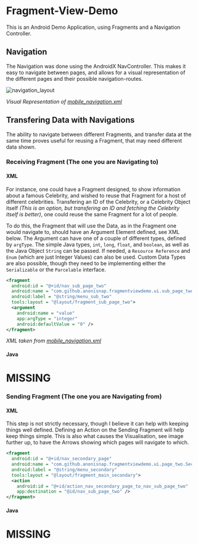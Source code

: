 # Fragment-View-Demo

This is an Android Demo Application, using Fragments and a Navigation Controller.

## Navigation

The Navigation was done using the AndroidX NavController. This makes it easy to navigate between pages, and allows for a visual representation of the different pages and their possible navigation-routes.

![navigation_layout](https://user-images.githubusercontent.com/42655737/160244516-562b2ad8-87bc-40b4-ba38-3808fc6a3257.png)

*Visual Representation of [mobile_navigation.xml](https://github.com/anonisnap/Fragment-View-Demo/blob/master/app/src/main/res/navigation/mobile_navigation.xml)*

## Transfering Data with Navigations

The ability to navigate between different Fragments, and transfer data at the same time proves useful for reusing a Fragment, that may need different data shown.

### Receiving Fragment (The one you are Navigating to)

#### XML

For instance, one could have a Fragment designed, to show information about a famous Celebrity, and wished to reuse that Fragment for a host of different celebrities. Transfering an ID of the Celebrity, or a Celebrity Object itself *(This is an option, but transfering an ID and fetching the Celebrity itself is better)*, one could reuse the same Fragment for a lot of people.

To do this, the Fragment that will use the Data, as in the Fragment one would navigate to, should have an Argument Element defined, see XML below. The Argument can have one of a couple of different types, defined by `argType`. The simple Java types, `int`, `long`, `float`, and `boolean`, as well as the Java Object `String` can be passed. If needed, a `Resource Reference` and `Enum` (which are just Integer Values) can also be used. Custom Data Types are also possible, though they need to be implementing either the `Serializable` or the `Parcelable` interface.

```xml
<fragment
  android:id = "@+id/nav_sub_page_two"
  android:name = "com.github.anonisnap.fragmentviewdemo.ui.sub_page_two.SubPageTwoFragment"
  android:label = "@string/menu_sub_two"
  tools:layout = "@layout/fragment_sub_page_two">
  <argument
    android:name = "value"
    app:argType = "integer"
    android:defaultValue = "0" />
</fragment>
```
*XML taken from [mobile_navigation.xml](https://github.com/anonisnap/Fragment-View-Demo/blob/master/app/src/main/res/navigation/mobile_navigation.xml)*

#### Java

# MISSING

### Sending Fragment (The one you are Navigating from)

#### XML

This step is not strictly necessary, though I believe it can help with keeping things well defined. Defining an Action on the Sending Fragment will help keep things simple. This is also what causes the Visualisation, see image further up, to have the Arrows showing which pages will navigate to which.

```xml
<fragment
  android:id = "@+id/nav_secondary_page"
  android:name = "com.github.anonisnap.fragmentviewdemo.ui.page_two.SecondaryMainFragment"
  android:label = "@string/menu_secondary"
  tools:layout = "@layout/fragment_main_secondary">
  <action
    android:id = "@+id/action_nav_secondary_page_to_nav_sub_page_two"
    app:destination = "@id/nav_sub_page_two" />
</fragment>
```

#### Java

# MISSING
